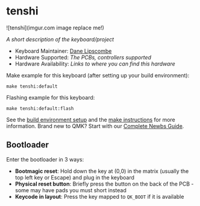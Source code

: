 # tenshi

![tenshi](imgur.com image replace me!)

*A short description of the keyboard/project*

* Keyboard Maintainer: [Dane Lipscombe](https://github.com/dlip)
* Hardware Supported: *The PCBs, controllers supported*
* Hardware Availability: *Links to where you can find this hardware*

Make example for this keyboard (after setting up your build environment):

    make tenshi:default

Flashing example for this keyboard:

    make tenshi:default:flash

See the [build environment setup](https://docs.qmk.fm/#/getting_started_build_tools) and the [make instructions](https://docs.qmk.fm/#/getting_started_make_guide) for more information. Brand new to QMK? Start with our [Complete Newbs Guide](https://docs.qmk.fm/#/newbs).

## Bootloader

Enter the bootloader in 3 ways:

* **Bootmagic reset**: Hold down the key at (0,0) in the matrix (usually the top left key or Escape) and plug in the keyboard
* **Physical reset button**: Briefly press the button on the back of the PCB - some may have pads you must short instead
* **Keycode in layout**: Press the key mapped to `QK_BOOT` if it is available
